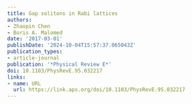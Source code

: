 ```yaml
---
title: Gap solitons in Rabi lattices
authors:
- Zhaopin Chen
- Boris A. Malomed
date: '2017-03-01'
publishDate: '2024-10-04T15:57:37.065043Z'
publication_types:
- article-journal
publication: '*Physical Review E*'
doi: 10.1103/PhysRevE.95.032217
links:
- name: URL
  url: https://link.aps.org/doi/10.1103/PhysRevE.95.032217
---
```

